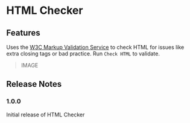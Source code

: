 # HTML Checker

## Features

Uses the [W3C Markup Validation Service](https://validator.w3.org/nu#textarea) to check HTML for issues like extra closing tags or bad practice.
Run `Check HTML` to validate.

> IMAGE

## Release Notes

### 1.0.0

Initial release of HTML Checker